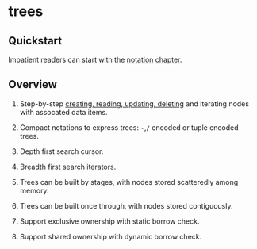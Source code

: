 # trees

## Quickstart

Impatient readers can start with the [notation chapter](./notations.md).

## Overview

1. Step-by-step [creating, reading, updating, deleting](./crud.md) and iterating
nodes with assocated data items.

2. Compact notations to express trees: `-`,`/` encoded or tuple encoded trees.

3. Depth first search cursor.

4. Breadth first search iterators.

5. Trees can be built by stages, with nodes stored scatteredly among memory.

6. Trees can be built once through, with nodes stored contiguously.

7. Support exclusive ownership with static borrow check.

8. Support shared ownership with dynamic borrow check.
